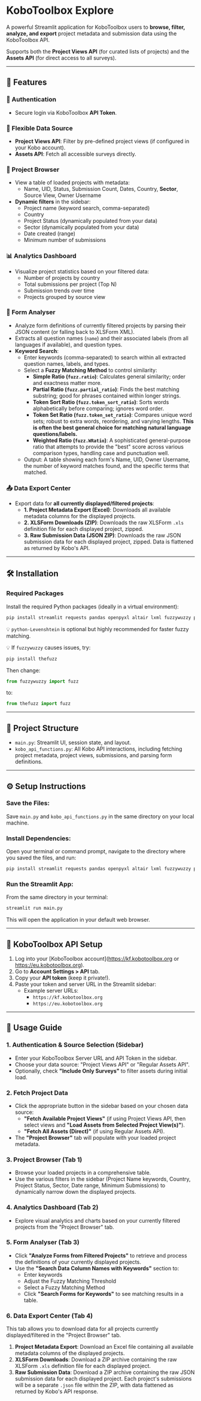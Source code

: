 
# KoboToolbox Explore

A powerful Streamlit application for KoboToolbox users to **browse, filter, analyze, and export** project metadata and submission data using the KoboToolbox API.

Supports both the **Project Views API** (for curated lists of projects) and the **Assets API** (for direct access to all surveys).

---

## 🚀 Features

### 🔐 Authentication
- Secure login via KoboToolbox **API Token**.

### 🔄 Flexible Data Source
- **Project Views API**: Filter by pre-defined project views (if configured in your Kobo account).
- **Assets API**: Fetch all accessible surveys directly.

### 📁 Project Browser
- View a table of loaded projects with metadata:
  - Name, UID, Status, Submission Count, Dates, Country, **Sector**, Source View, Owner Username
- **Dynamic filters** in the sidebar:
  - Project name (keyword search, comma-separated)
  - Country
  - Project Status (dynamically populated from your data)
  - Sector (dynamically populated from your data)
  - Date created (range)
  - Minimum number of submissions

### 📊 Analytics Dashboard
- Visualize project statistics based on your filtered data:
  - Number of projects by country
  - Total submissions per project (Top N)
  - Submission trends over time
  - Projects grouped by source view

### 📝 Form Analyser
- Analyze form definitions of currently filtered projects by parsing their JSON content (or falling back to XLSForm XML).
- Extracts all question names (`name`) and their associated labels (from all languages if available), and question types.
- **Keyword Search**:
    - Enter keywords (comma-separated) to search within all extracted question names, labels, and types.
    - Select a **Fuzzy Matching Method** to control similarity:
        - **Simple Ratio (`fuzz.ratio`)**: Calculates general similarity; order and exactness matter more.
        - **Partial Ratio (`fuzz.partial_ratio`)**: Finds the best matching substring; good for phrases contained within longer strings.
        - **Token Sort Ratio (`fuzz.token_sort_ratio`)**: Sorts words alphabetically before comparing; ignores word order.
        - **Token Set Ratio (`fuzz.token_set_ratio`)**: Compares unique word sets; robust to extra words, reordering, and varying lengths. **This is often the best general choice for matching natural language questions/labels.**
        - **Weighted Ratio (`fuzz.WRatio`)**: A sophisticated general-purpose ratio that attempts to provide the "best" score across various comparison types, handling case and punctuation well.
    - Output: A table showing each form's Name, UID, Owner Username, the number of keyword matches found, and the specific terms that matched.

### 📤 Data Export Center
- Export data for **all currently displayed/filtered projects**:
  - **1. Project Metadata Export (Excel)**: Downloads all available metadata columns for the displayed projects.
  - **2. XLSForm Downloads (ZIP)**: Downloads the raw XLSForm `.xls` definition file for each displayed project, zipped.
  - **3. Raw Submission Data (JSON ZIP)**: Downloads the raw JSON submission data for each displayed project, zipped. Data is flattened as returned by Kobo's API.

---

## 🛠️ Installation

### Required Packages

Install the required Python packages (ideally in a virtual environment):

```bash
pip install streamlit requests pandas openpyxl altair lxml fuzzywuzzy python-Levenshtein
```

💡 `python-Levenshtein` is optional but highly recommended for faster fuzzy matching.

💡 If `fuzzywuzzy` causes issues, try:
```bash
pip install thefuzz
```
Then change:
```python
from fuzzywuzzy import fuzz
```
to:
```python
from thefuzz import fuzz
```

---

## 📂 Project Structure

- `main.py`: Streamlit UI, session state, and layout.
- `kobo_api_functions.py`: All Kobo API interactions, including fetching project metadata, project views, submissions, and parsing form definitions.

---

## ⚙️ Setup Instructions

### Save the Files:
Save `main.py` and `kobo_api_functions.py` in the same directory on your local machine.

### Install Dependencies:
Open your terminal or command prompt, navigate to the directory where you saved the files, and run:

```bash
pip install streamlit requests pandas openpyxl altair lxml fuzzywuzzy python-Levenshtein
```

### Run the Streamlit App:
From the same directory in your terminal:

```bash
streamlit run main.py
```

This will open the application in your default web browser.

---

## 🔑 KoboToolbox API Setup

1. Log into your [KoboToolbox account](https://kf.kobotoolbox.org or https://eu.kobotoolbox.org).
2. Go to **Account Settings > API** tab.
3. Copy your **API token** (keep it private!).
4. Paste your token and server URL in the Streamlit sidebar:
   - Example server URLs:
     - `https://kf.kobotoolbox.org`
     - `https://eu.kobotoolbox.org`

---

## 🧭 Usage Guide

### 1. Authentication & Source Selection (Sidebar)
- Enter your KoboToolbox Server URL and API Token in the sidebar.
- Choose your data source: "Project Views API" or "Regular Assets API".
- Optionally, check **"Include Only Surveys"** to filter assets during initial load.

### 2. Fetch Project Data
- Click the appropriate button in the sidebar based on your chosen data source:
  - **"Fetch Available Project Views"** (if using Project Views API, then select views and **"Load Assets from Selected Project View(s)"**).
  - **"Fetch All Assets (Direct)"** (if using Regular Assets API).
- The **"Project Browser"** tab will populate with your loaded project metadata.

### 3. Project Browser (Tab 1)
- Browse your loaded projects in a comprehensive table.
- Use the various filters in the sidebar (Project Name keywords, Country, Project Status, Sector, Date range, Minimum Submissions) to dynamically narrow down the displayed projects.

### 4. Analytics Dashboard (Tab 2)
- Explore visual analytics and charts based on your currently filtered projects from the "Project Browser" tab.

### 5. Form Analyser (Tab 3)
- Click **"Analyze Forms from Filtered Projects"** to retrieve and process the definitions of your currently displayed projects.
- Use the **"Search Data Column Names with Keywords"** section to:
  - Enter keywords
  - Adjust the Fuzzy Matching Threshold
  - Select a Fuzzy Matching Method
  - Click **"Search Forms for Keywords"** to see matching results in a table.

### 6. Data Export Center (Tab 4)
This tab allows you to download data for all projects currently displayed/filtered in the "Project Browser" tab.

1. **Project Metadata Export**: Download an Excel file containing all available metadata columns of the displayed projects.
2. **XLSForm Downloads**: Download a ZIP archive containing the raw XLSForm `.xls` definition file for each displayed project.
3. **Raw Submission Data**: Download a ZIP archive containing the raw JSON submission data for each displayed project. Each project's submissions will be a separate `.json` file within the ZIP, with data flattened as returned by Kobo's API response.
